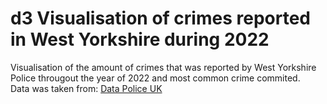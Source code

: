# d3 Visualisation of crimes reported in West Yorkshire during 2022
Visualisation of the amount of crimes that was reported by West Yorkshire Police througout the year of 2022 and most common crime commited.<br>
Data was taken from: <a href='https://data.police.uk/' target='_blank'>Data Police UK</a>
